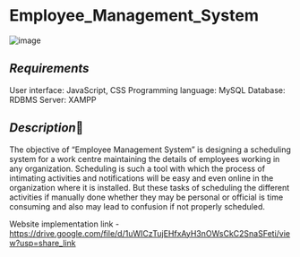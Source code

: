 # Employee_Management_System
![image](https://user-images.githubusercontent.com/85820703/234896343-4c58c3b8-3e03-40c6-b0cf-128ba6cebf77.png)
## ***Requirements***
User interface: JavaScript, CSS
Programming language: MySQL
Database: RDBMS
Server: XAMPP


## ***Description***📝
The objective of “Employee Management System” is designing a scheduling system for a work centre maintaining the details of employees working in any organization. Scheduling is such a tool with which the process of intimating activities and notifications will be easy and even online in the organization where it is installed. But these tasks of scheduling the different activities if manually done whether they may be personal or official is time consuming and also may lead to confusion if not properly scheduled.

Website implementation link - https://drive.google.com/file/d/1uWICzTujEHfxAyH3nOWsCkC2SnaSFeti/view?usp=share_link
